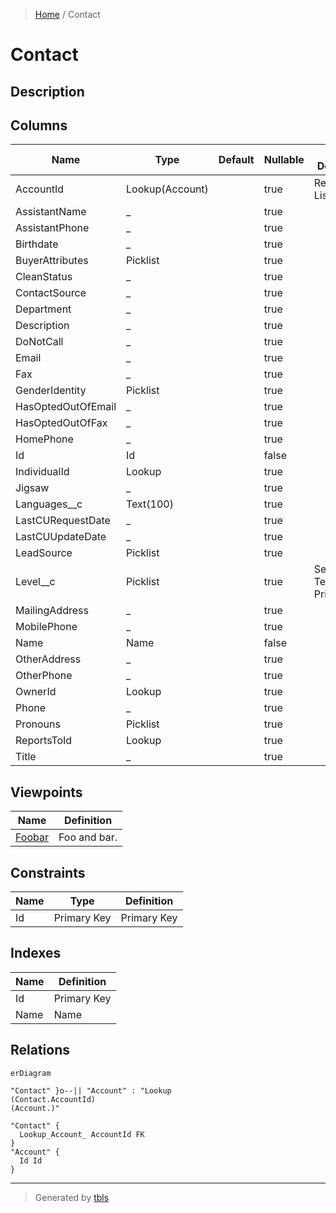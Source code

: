 > [Home](README.md) / Contact

# Contact

## Description

## Columns

| Name | Type | Default | Nullable | Extra Definition | Children | Parents | Comment |
| ---- | ---- | ------- | -------- | ---------------- | -------- | ------- | ------- |
| AccountId | Lookup(Account) |  | true | Relation=; List= |  | [Account](Account.md) |  |
| AssistantName | _ |  | true |  |  |  |  |
| AssistantPhone | _ |  | true |  |  |  |  |
| Birthdate | _ |  | true |  |  |  |  |
| BuyerAttributes | Picklist |  | true |  |  |  |  |
| CleanStatus | _ |  | true |  |  |  |  |
| ContactSource | _ |  | true |  |  |  |  |
| Department | _ |  | true |  |  |  |  |
| Description | _ |  | true |  |  |  |  |
| DoNotCall | _ |  | true |  |  |  |  |
| Email | _ |  | true |  |  |  |  |
| Fax | _ |  | true |  |  |  |  |
| GenderIdentity | Picklist |  | true |  |  |  |  |
| HasOptedOutOfEmail | _ |  | true |  |  |  |  |
| HasOptedOutOfFax | _ |  | true |  |  |  |  |
| HomePhone | _ |  | true |  |  |  |  |
| Id | Id |  | false |  |  |  | Id |
| IndividualId | Lookup |  | true |  |  |  |  |
| Jigsaw | _ |  | true |  |  |  |  |
| Languages__c | Text(100) |  | true |  |  |  | Languages |
| LastCURequestDate | _ |  | true |  |  |  |  |
| LastCUUpdateDate | _ |  | true |  |  |  |  |
| LeadSource | Picklist |  | true |  |  |  |  |
| Level__c | Picklist |  | true | Secondary; Tertiary; Primary |  |  | Level |
| MailingAddress | _ |  | true |  |  |  |  |
| MobilePhone | _ |  | true |  |  |  |  |
| Name | Name |  | false |  |  |  |  |
| OtherAddress | _ |  | true |  |  |  |  |
| OtherPhone | _ |  | true |  |  |  |  |
| OwnerId | Lookup |  | true |  |  |  |  |
| Phone | _ |  | true |  |  |  |  |
| Pronouns | Picklist |  | true |  |  |  |  |
| ReportsToId | Lookup |  | true |  |  |  |  |
| Title | _ |  | true |  |  |  |  |

## Viewpoints

| Name | Definition |
| ---- | ---------- |
| [Foobar](viewpoint-0.md) | Foo and bar. |

## Constraints

| Name | Type | Definition |
| ---- | ---- | ---------- |
| Id | Primary Key | Primary Key |

## Indexes

| Name | Definition |
| ---- | ---------- |
| Id | Primary Key |
| Name | Name |

## Relations

```mermaid
erDiagram

"Contact" }o--|| "Account" : "Lookup
(Contact.AccountId)
(Account.)"

"Contact" {
  Lookup_Account_ AccountId FK
}
"Account" {
  Id Id
}
```

---

> Generated by [tbls](https://github.com/k1LoW/tbls)
